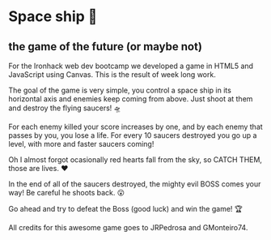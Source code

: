 # Space ship 🚀

## the game of the future (or maybe not)

For the Ironhack web dev bootcamp we developed a game in HTML5 and JavaScript using Canvas. This is the result of week long work.

The goal of the game is very simple, you control a space ship in its horizontal axis and enemies keep coming from above. Just shoot at them and destroy the flying saucers! 🛸

For each enemy killed your score increases by one, and by each enemy that passes by you, you lose a life. For every 10 saucers destroyed you go up a level, with more and faster saucers coming! 

Oh I almost forgot ocasionally red hearts fall from the sky, so CATCH THEM, those are lives. ❤️

In the end of all of the saucers destroyed, the mighty evil BOSS comes your way! Be careful he shoots back. 😮

Go ahead and try to defeat the Boss (good luck) and win the game! 🏆

All credits for this awesome game goes to JRPedrosa and GMonteiro74.

